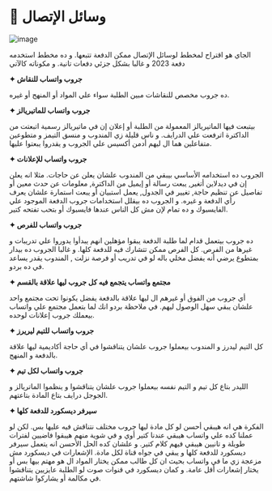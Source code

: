 # 💬 وسائل الإتصال

![image](https://media3.giphy.com/media/3o7bucZfOGGG4gWlPy/giphy.gif?cid=ecf05e475va2xwxe5ildgxty7lxixvheio8bl0l10kw42ng7&ep=v1_gifs_search&rid=giphy.gif&ct=g)

الجاي هو اقتراح لمخطط لوسائل الإتصال ممكن الدفعة تتبعها. و ده مخطط استخدمه دفعة 2023 و غالبا بشكل جزئي دفعات تانية. و مكوناته كالآتي

**✦ جروب واتساب للنقاش**

ده جروب مخصص للنقاشات مبين الطلبة سواء علي المواد أو المنهج أو غيره.

**✦ جروب واتساب للماتيريالز**

بيتبعت فيها الماتيريالز المعمولة من الطلبة أو إعلان إن في ماتيريالز رسمية اتبعتت من الداكترة اترفعت علي الدرايف. و ناس قليلة زي المندوب و منسق التيمز و متطوعين متفاعلين هما ال ليهم أدمن أكسيس علي الجروب و يقدروا يبعتوا عليها.

**✦ جروب واتساب للإعلانات**

الجروب ده استخدامه الأساسي بيبقي من المندوب علشان يعلن عن حاجات. مثلا انه يعلن إن في ديدلاين أتغير, يبعت رسالة أو إيميل من الداكترة, معلومات عن حدث معين أو تفاصيل عن تنظيم حاجة, تغيير في الجدول, يعمل استبيان أو يبعت استمارة علشان يعرف رأي الدفعة و غيره. و الجروب ده بيقلل استخدامات جروب الدفعة الموجود علي الفايسبوك و ده تمام لإن مش كل الناس عندها فايسبوك أو بتحب  تفتحه كتير.

**✦ جروب واتساب للفرص**

ده جروب بيتعمل قدام لما طلبة الدفعة يبقوا مؤهلين انهم يبدأوا يدوروا علي تدريبات و غيرها من الفرص. كل الفرص ممكن تتشارك فيه للدفعة كلها. و غالبا الجروب ده بيدار بمتطوع يرضي أنه يفضل مخلي باله لو في تدريب أو فرصة نزلت , المندوب يقدر يساعد في ده بردو.

**✦ مجتمع واتساب يتجمع فيه كل جروب ليها علاقة بالقسم**

أي جروب من الفوق أو غيرهم ال ليها علاقة بالدفعة يفضل يكونوا تحت مجتمع واحد علشان يبقي سهل الوصول ليهم. في ملاحظة بردو انك لما بتعمل مجتمع علي واتساب بيعملك جروب إعلانات لوحده.

**✦ جروب واتساب للتيم ليريرز**

كل التيم ليدرز و المندوب بيعملوا جروب علشان يتناقشوا في أي حاجة أكاديمية ليها علاقة بالدفعة و المنهج.

**✦ جروب واتساب لكل تيم**

الليدر بتاع كل تيم و التيم نفسه بيعملوا جروب علشان يتناقشوا و ينظموا الماتريالز و الجوجل درايف بتاع المادة بتاعتهم.

**✦ سيرفر ديسكورد للدفعة كلها**

الفكرة هي انه هيبقي أحسن لو كل مادة ليها جروب مختلف نتناقش فيه عليها بس. لكن لو عملنا كده علي واتساب هيبقي عندنا كتير أوي و في شوية منهم هيبقوا فاضيين لفترات طويلة و تانيين هيبقي فيهم كلام كتير. و علشان كده الحل الأحسن انه يتعمل سيرفر ديسكورد للدفعة كلها و يبقي في جواه قناة لكل مادة. الإشعارات في ديسكورد مش مزعجة زي ما في واتساب بحيث ان كل طالب ممكن يختار المواد ال هو مهتم بيها بس أو يختار إشعارات أقل عامة. و كمان ديسكورد في قنوات صوت لو الطلبة عايزيين يتناقشوا في مكالمة أو يشاركوا شاشتهم.
